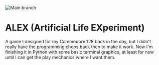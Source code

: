 
![Main branch](https://github.com/github/docs/actions/workflows/build-test.yml/badge.svg)
# ALEX (Artificial Life EXperiment)
A game I designed for my Commodore 128 back in the day, but I didn't really have the programming chops back then to make it work. 
Now I'm finishing it in Python with some basic terminal graphics, at least for now until I can get the play mechanics where I want them.
